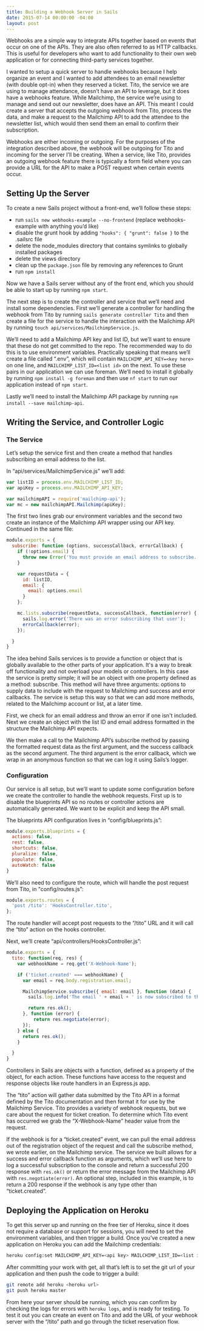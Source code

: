 ```yaml
---
title: Building a Webhook Server in Sails
date: 2015-07-14 00:00:00 -04:00
layout: post
---
```


Webhooks are a simple way to integrate APIs together based on events that occur on one of the APIs. They are also often referred to as HTTP callbacks. This is useful for developers who want to add functionality to their own web application or for connecting third-party services together.

I wanted to setup a quick server to handle webhooks because I help organize an event and I wanted to add attendees to an email newsletter (with double opt-in) when they reserved a ticket. Tito, the service we are using to manage attendance, doesn’t have an API to leverage, but it does have a webhooks feature. While Mailchimp, the service we’re using to manage and send out our newsletter, does have an API. This meant I could create a server that accepts the outgoing webhook from Tito, process the data, and make a request to the Mailchimp API to add the attendee to the newsletter list, which would then send them an email to confirm their subscription.

Webhooks are either incoming or outgoing. For the purposes of the integration described above, the webhook will be outgoing for Tito and incoming for the server I’ll be creating. When a service, like Tito, provides an outgoing webhook feature there is typically a form field where you can provide a URL for the API to make a POST request when certain events occur.


Setting Up the Server
---------------------

To create a new Sails project without a front-end, we’ll follow these steps:

* run `sails new webhooks-example --no-frontend` (replace webhooks-example with anything you’d like)
* disable the grunt hook by adding `"hooks": { "grunt": false }` to the .sailsrc file
* delete the node_modules directory that contains symlinks to globally installed packages
* delete the views directory
* clean up the `package.json` file by removing any references to Grunt
* run `npm install`

Now we have a Sails server without any of the front end, which you should be able to start up by running `npm start`.

The next step is to create the controller and service that we’ll need and install some dependencies. First we’ll generate a controller for handling the webhook from Tito by running `sails generate controller Tito` and then create a file for the service to handle the interaction with the Mailchimp API by running `touch api/services/MailchimpService.js`.

We’ll need to add a Mailchimp API key and list ID, but we’ll want to ensure that these do not get committed to the repo. The recommended way to do this is to use environment variables. Practically speaking that means we’ll create a file called “.env”, which will contain `MAILCHIMP_API_KEY=<key here>` on one line, and `MAILCHIMP_LIST_ID=<list id>` on the next. To use these pairs in our application we can use foreman. We’ll need to install it globally by running `npm install -g foreman` and then use `nf start` to run our application instead of `npm start`.

Lastly we’ll need to install the Mailchimp API package by running `npm install --save mailchimp-api`.


Writing the Service, and Controller Logic
-----------------------------------------

### The Service

Let’s setup the service first and then create a method that handles subscribing an email address to the list.

In “api/services/MailchimpService.js” we’ll add:

```javascript
var listID = process.env.MAILCHIMP_LIST_ID;
var apiKey = process.env.MAILCHIMP_API_KEY;

var mailchimpAPI = require('mailchimp-api');
var mc = new mailchimpAPI.Mailchimp(apiKey);
```

The first two lines grab our environment variables and the second two create an instance of the Mailchimp API wrapper using our API key. Continued in the same file:

```javascript
module.exports = {
  subscribe: function (options, successCallback, errorCallback) {
    if (!options.email) {
      throw new Error('You must provide an email address to subscribe.');
    }

    var requestData = {
      id: listID,
      email: {
        email: options.email
      }
    };

    mc.lists.subscribe(requestData, successCallback, function(error) {
      sails.log.error('There was an error subscribing that user');
      errorCallback(error);
    });

  }
}
```

The idea behind Sails services is to provide a function or object that is globally available to the other parts of your application. It's a way to break off functionality and not overload your models or controllers. In this case the service is pretty simple; it will be an object with one property defined as a method: subscribe. This method will have three arguments: options to supply data to include with the request to Mailchimp and success and error callbacks. The service is setup this way so that we can add more methods, related to the Mailchimp account or list, at a later time.

First, we check for an email address and throw an error if one isn't included. Next we create an object with the list ID and email address formatted in the structure the Mailchimp API expects.

We then make a call to the Mailchimp API’s subscribe method by passing the formatted request data as the first argument, and the success callback as the second argument. The third argument is the error callback, which we wrap in an anonymous function so that we can log it using Sails’s logger.


### Configuration

Our service is all setup, but we’ll want to update some configuration before we create the controller to handle the webhook requests. First up is to disable the blueprints API so no routes or controller actions are automatically generated. We want to be explicit and keep the API small.

The blueprints API configuration lives in “config/blueprints.js”:

```javascript
module.exports.blueprints = {
  actions: false,
  rest: false,
  shortcuts: false,
  pluralize: false,
  populate: false,
  autoWatch: false
}
```

We’ll also need to configure the route, which will handle the post request from Tito, in "config/routes.js”:

```javascript
module.exports.routes = {
  'post /tito': 'HooksController.tito',
};
```

The route handler will accept post requests to the “/tito” URL and it will call the “tito” action on the hooks controller.

Next, we’ll create “api/controllers/HooksController.js”:

```javascript
module.exports = {
  tito: function(req, res) {
    var webhookName = req.get('X-Webhook-Name');

    if ('ticket.created' === webhookName) {
      var email = req.body.registration.email;

      MailchimpService.subscribe({ email: email }, function (data) {
        sails.log.info('The email ' + email + ' is now subscribed to the newsletter');

        return res.ok();
      }, function (error) {
          return res.negotiate(error);
      });
    } else {
      return res.ok();
    }

  }
}
```

Controllers in Sails are objects with a function, defined as a property of the object, for each action. These functions have access to the request and response objects like route handlers in an Express.js app.

The “tito” action will gather data submitted by the Tito API in a format defined by the Tito documentation and then format it for use by the Mailchimp Service. Tito provides a variety of webhook requests, but we care about the request for ticket creation. To determine which Tito event has occurred we grab the “X-Webhook-Name” header value from the request.

If the webhook is for a “ticket.created” event, we can pull the email address out of the registration object of the request and call the subscribe method, we wrote earlier, on the Mailchimp service. The service we built allows for a success and error callback function as arguments, which we’ll use here to log a successful subscription to the console and return a successful 200 response with `res.ok()` or return the error message from the Mailchimp API with `res.negotiate(error)`. An optional step, included in this example, is to return a 200 response if the webhook is any type other than “ticket.created”.


Deploying the Application on Heroku
-----------------------------------

To get this server up and running on the free tier of Heroku, since it does not require a database or support for sessions, you will need to set the environment variables, and then trigger a build. Once you’ve created a new application on Heroku you can add the Mailchimp credentials:

```bash
heroku config:set MAILCHIMP_API_KEY=<api key> MAILCHIMP_LIST_ID=<list id>
```

After committing your work with get, all that’s left is to set the git url of your application and then push the code to trigger a build:

```bash
git remote add heroku <heroku url>
git push heroku master
```

From here your server should be running, which you can confirm by checking the logs for errors with `heroku logs`, and is ready for testing. To test it out you can create an event on Tito and add the URL of your webhook server with the “/tito” path and go through the ticket reservation flow.
